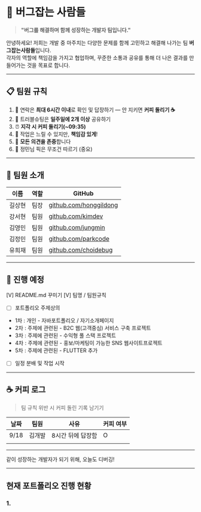 # 🐞 버그잡는 사람들

> **"버그를 해결하며 함께 성장하는 개발자 팀입니다."**

안녕하세요! 저희는 개발 중 마주치는 다양한 문제를 함께 고민하고 해결해 나가는 팀 **버그잡는사람들**입니다.  
각자의 역할에 책임감을 가지고 협업하며, 꾸준한 소통과 공유를 통해 더 나은 결과를 만들어가는 것을 목표로 합니다.

---

## 📋 팀원 규칙

1. 📱 연락은 **최대 6시간 이내**로 확인 및 답장하기 — 안 지키면 **커피 돌리기 ☕**
2. 🧩 트러블슈팅은 **일주일에 2개 이상** 공유하기
3. ⏰ **지각 시 커피 돌리기(~09:35)**
4. 🐢 작업은 느릴 수 있지만, **책임감 있게**!
5. 💬 **모든 의견을 존중**합니다
6. 🙋 정민님 픽은 무조건 따르기 (중요)

---

## 👥 팀원 소개

| 이름 | 역할 | GitHub |
|------|------|--------|
| 길상현 | 팀장  | [github.com/honggildong](https://github.com/honggildong) |
| 강서현 | 팀원 | [github.com/kimdev](https://github.com/kimdev) |
| 김영민 | 팀원  | [github.com/jungmin](https://github.com/jungmin) |
| 김정민 | 팀원 | [github.com/parkcode](https://github.com/parkcode) |
| 유희재 | 팀원 | [github.com/choidebug](https://github.com/choidebug) |



---

## 🔧 진행 예정

[V] README.md  꾸미기
[V] 팀명 / 팀원규칙
- [ ] 포트폴리오 주제상의
-	 1차 : 개인 - 자바포트폴리오 / 자기소개페이지
-    2차 : 주제에 관련된 - B2C 웹(고객중심) 서비스 구축 프로젝트
-	 3차 : 주제에 관련된 - 수익형 풀 스택 프로젝트
-	 4차 : 주제에 관련된 - 홍보/마케팅이 가능한 SNS 웹사이트프로젝트
-	 5차 : 주제에 관련된 - FLUTTER 추가 
- [ ] 일정 분배 및 작업 시작

---

## ☕ 커피 로그

> 팀 규칙 위반 시 커피 돌린 기록 남기기

| 날짜 | 팀원 | 사유 | 커피 여부 |
|------|------|------|-----------|
| 9/18 | 김개발 | 8시간 뒤에 답장함 | O |
|  |  |  |  |

---

같이 성장하는 개발자가 되기 위해, 오늘도 디버깅!

---

## 현재 포트폴리오 진행 현황

### 1. 

